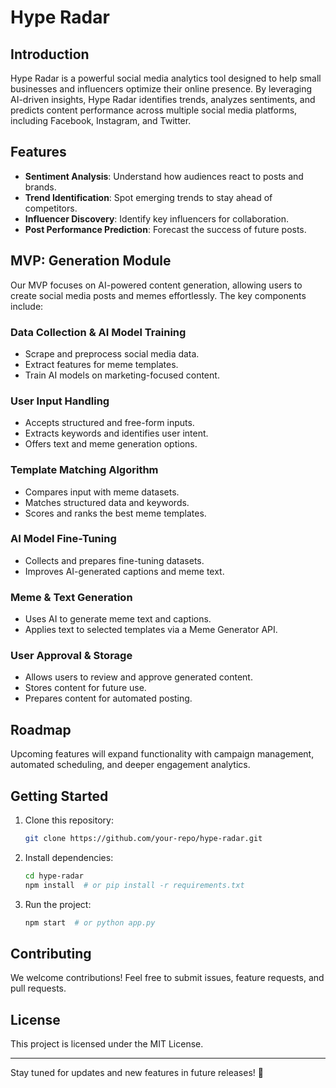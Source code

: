 # Hype Radar

## Introduction  
Hype Radar is a powerful social media analytics tool designed to help small businesses and influencers optimize their online presence. By leveraging AI-driven insights, Hype Radar identifies trends, analyzes sentiments, and predicts content performance across multiple social media platforms, including Facebook, Instagram, and Twitter.

## Features  
- **Sentiment Analysis**: Understand how audiences react to posts and brands.  
- **Trend Identification**: Spot emerging trends to stay ahead of competitors.  
- **Influencer Discovery**: Identify key influencers for collaboration.  
- **Post Performance Prediction**: Forecast the success of future posts.  

## MVP: Generation Module  
Our MVP focuses on AI-powered content generation, allowing users to create social media posts and memes effortlessly. The key components include:

### Data Collection & AI Model Training  
- Scrape and preprocess social media data.  
- Extract features for meme templates.  
- Train AI models on marketing-focused content.  

### User Input Handling  
- Accepts structured and free-form inputs.  
- Extracts keywords and identifies user intent.  
- Offers text and meme generation options.  

### Template Matching Algorithm  
- Compares input with meme datasets.  
- Matches structured data and keywords.  
- Scores and ranks the best meme templates.  

### AI Model Fine-Tuning  
- Collects and prepares fine-tuning datasets.  
- Improves AI-generated captions and meme text.  

### Meme & Text Generation  
- Uses AI to generate meme text and captions.  
- Applies text to selected templates via a Meme Generator API.  

### User Approval & Storage  
- Allows users to review and approve generated content.  
- Stores content for future use.  
- Prepares content for automated posting.  

## Roadmap  
Upcoming features will expand functionality with campaign management, automated scheduling, and deeper engagement analytics.  

## Getting Started  
1. Clone this repository:
   ```sh
   git clone https://github.com/your-repo/hype-radar.git
   ```
2. Install dependencies:
   ```sh
   cd hype-radar
   npm install  # or pip install -r requirements.txt
   ```
3. Run the project:
   ```sh
   npm start  # or python app.py
   ```

## Contributing  
We welcome contributions! Feel free to submit issues, feature requests, and pull requests.  

## License  
This project is licensed under the MIT License.  

---
Stay tuned for updates and new features in future releases! 🚀

